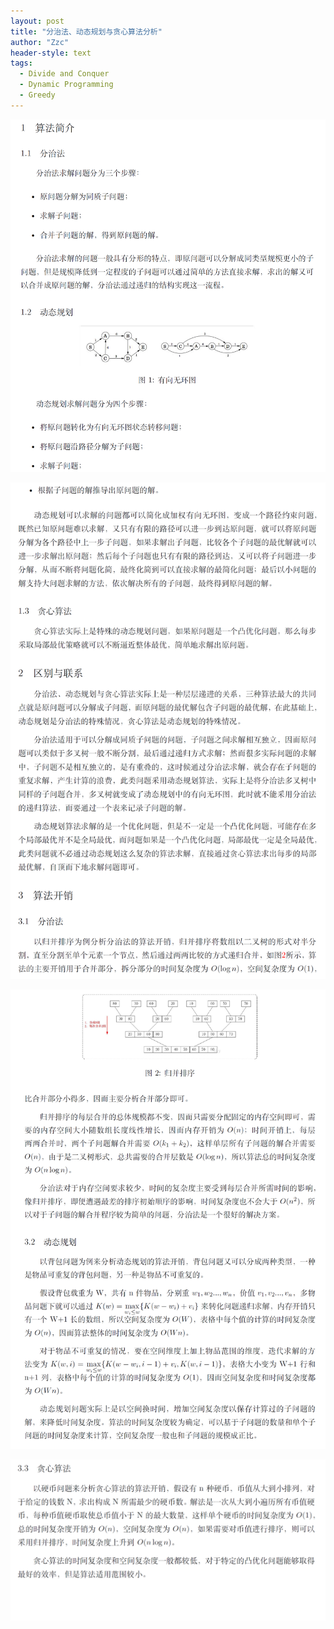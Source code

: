 ```yaml
---
layout: post
title: "分治法、动态规划与贪心算法分析"
author: "Zzc"
header-style: text
tags:
  - Divide and Conquer
  - Dynamic Programming
  - Greedy
---
```


![img](/img/in-post/post-algorithm-comparison/post-algorithm-comparison001.png)

![img](/img/in-post/post-algorithm-comparison/post-algorithm-comparison002.png)

![img](/img/in-post/post-algorithm-comparison/post-algorithm-comparison003.png)

![img](/img/in-post/post-algorithm-comparison/post-algorithm-comparison004.png)